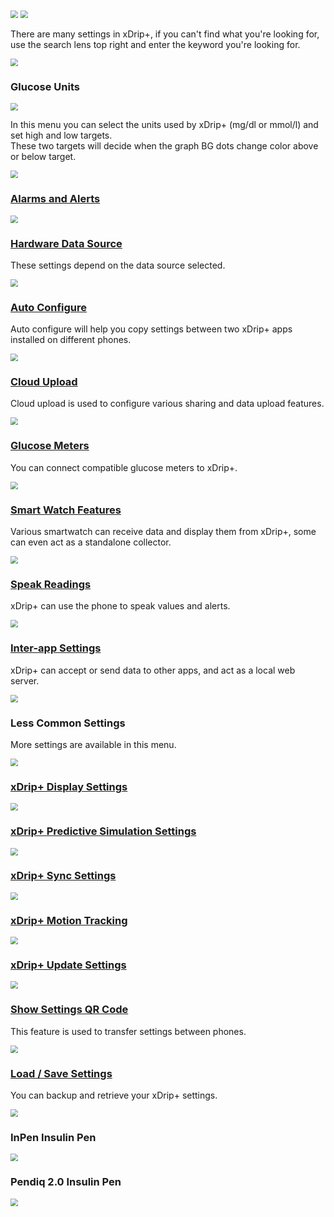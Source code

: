 <img src="../../images/hamburger_menu.png" style="zoom:75%;" />    
<img src="../../images/M-S.png" style="zoom:75%;" /> 

There are many settings in xDrip+, if you can't find what you're looking for, use the search lens top right and enter the keyword you're looking for.

<img src="../images/M-S-Search.png" style="zoom:75%;" />

</br>

### Glucose Units

<img src="../images/M-S-GU.png" style="zoom:75%;" />

In this menu you can select the units used by xDrip+ (mg/dl or mmol/l) and set high and low targets.  
These two targets will decide when the graph BG dots change color above or below target.

<img src="../images/M-S-GUS.png" style="zoom:75%;" />

### [Alarms and Alerts](../alarms)

<img src="../images/M-S-AAA.png" style="zoom:75%;" />

### [Hardware Data Source](../../install/datasource)

These settings depend on the data source selected.

<img src="../images/M-S-DSS.png" style="zoom:75%;" />

### [Auto Configure](../copysettings/#auto-configure)

Auto configure will help you copy settings between two xDrip+ apps installed on different phones.

<img src="../images/M-S-AC.png" style="zoom:75%;" />

### [Cloud Upload](../cloud)

Cloud upload is used to configure various sharing and data upload features.

<img src="../images/M-S-CU.png" style="zoom:75%;" />

### [Glucose Meters](../glucometer)

You can connect compatible glucose meters to xDrip+.

<img src="../images/M-S-GM.png" style="zoom:75%;" />

### [Smart Watch Features](../../smartwatch/smartwatch)

Various smartwatch can receive data and display them from xDrip+, some can even act as a standalone collector.

<img src="../images/M-S-SW.png" style="zoom:75%;" />

### [Speak Readings](../speak.md)

xDrip+ can use the phone to speak values and alerts.

<img src="../images/M-S-SR.png" style="zoom:75%;" />

### [Inter-app Settings](../interapp)

xDrip+ can accept or send data to other apps, and act as a local web server.

<img src="../images/M-S-IA.png" style="zoom:75%;" />

### Less Common Settings

More settings are available in this menu.

<img src="../../images/M-S-LCS.png" style="zoom:75%;" />

### [xDrip+ Display Settings](../display)

<img src="../images/M-S-DS.png" style="zoom:75%;" />

### [xDrip+ Predictive Simulation Settings](../predictions)

<img src="../images/M-S-PS.png" style="zoom:75%;" />

### [xDrip+ Sync Settings](../sync)

<img src="../images/M-S-SY.png" style="zoom:75%;" />

### [xDrip+ Motion Tracking](../motion)

<img src="../images/M-S-MT.png" style="zoom:75%;" />

### [xDrip+ Update Settings](../update)

<img src="../images/M-S-US.png" style="zoom:75%;" />

### [Show Settings QR Code](../copysettings/#show-settings-qr-code)

This feature is used to transfer settings between phones.

<img src="../images/M-S-QR.png" style="zoom:75%;" />

### [Load / Save Settings](../loadsavesettings)

You can backup and retrieve your xDrip+ settings.

<img src="../../images/M-S-LSS.png" style="zoom:75%;" />

### InPen Insulin Pen

<img src="../images/M-S-IP.png" style="zoom:75%;" />

### Pendiq 2.0 Insulin Pen

<img src="../images/M-S-PI.png" style="zoom:75%;" />
